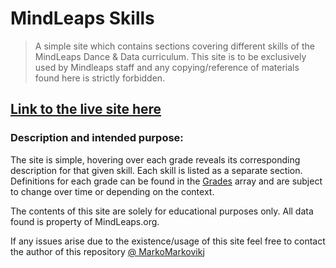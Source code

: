 # MindLeaps Skills

> A simple site which contains sections covering different skills of the MindLeaps Dance & Data curriculum. This site is to be exclusively used by Mindleaps staff and any copying/reference of materials found here is strictly forbidden.

## [Link to the live site here](https://kralmarko123.github.io/mindleaps-skills/)

### Description and intended purpose:

The site is simple, hovering over each grade reveals its corresponding description for that given skill. Each skill is listed as a separate section. Definitions for each grade can be found in the [Grades](./src/data/Grades.json) array and are subject to change over time or depending on the context.

The contents of this site are solely for educational purposes only. All data found is property of MindLeaps.org.

If any issues arise due to the existence/usage of this site feel free to contact the author of this repository [@ MarkoMarkovikj](https://markomarkovikj.com/)
